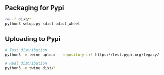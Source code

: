 ## Packaging for Pypi

```bash
rm -f dist/*
python3 setup.py sdist bdist_wheel
```

## Uploading to Pypi

```bash
# Test distribution
python3 -m twine upload --repository-url https://test.pypi.org/legacy/ dist/*

# Real distribution
python3 -m twine dist/*
```
